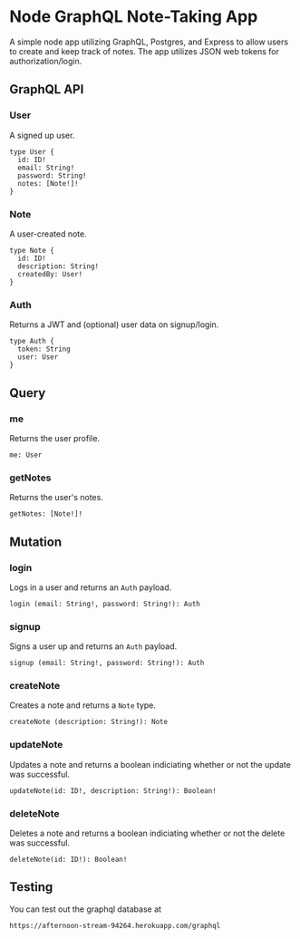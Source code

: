 # Node GraphQL Note-Taking App

A simple node app utilizing GraphQL, Postgres, and Express to allow users to create and keep track of notes. The app utilizes JSON web tokens for authorization/login.

## GraphQL API

### User

A signed up user.

```
type User {
  id: ID!
  email: String!
  password: String!
  notes: [Note!]!
}
```

### Note

A user-created note.

```
type Note {
  id: ID!
  description: String!
  createdBy: User!
}
```

### Auth

Returns a JWT and (optional) user data on signup/login.

```
type Auth { 
  token: String
  user: User
}
```

## Query

### me

Returns the user profile.

```
me: User
```

### getNotes

Returns the user's notes.

```
getNotes: [Note!]!
```

## Mutation

### login

Logs in a user and returns an `Auth` payload.

```
login (email: String!, password: String!): Auth
```

### signup

Signs a user up and returns an `Auth` payload.

```
signup (email: String!, password: String!): Auth
```

### createNote

Creates a note and returns a `Note` type.

```
createNote (description: String!): Note
```

### updateNote

Updates a note and returns a boolean indiciating whether or not the update was successful.

```
updateNote(id: ID!, description: String!): Boolean!
```

### deleteNote

Deletes a note and returns a boolean indiciating whether or not the delete was successful.

```
deleteNote(id: ID!): Boolean!
```

## Testing

You can test out the graphql database at

```
https://afternoon-stream-94264.herokuapp.com/graphql
```






